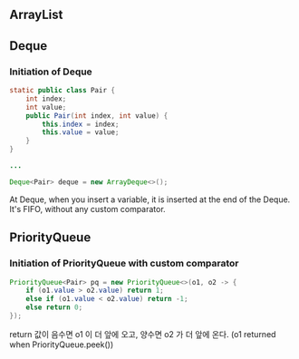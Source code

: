 

## ArrayList




## Deque
### Initiation of Deque

``` java
static public class Pair {
    int index;
    int value;
    public Pair(int index, int value) {
        this.index = index;
        this.value = value;
    }
}

... 

Deque<Pair> deque = new ArrayDeque<>();
```

At Deque, when you insert a variable, it is inserted at the end of the Deque.
It's FIFO, without any custom comparator.


## PriorityQueue
### Initiation of PriorityQueue with custom comparator

``` java
PriorityQueue<Pair> pq = new PriorityQueue<>(o1, o2 -> {
    if (o1.value > o2.value) return 1;
    else if (o1.value < o2.value) return -1;
    else return 0;
});
```

return 값이 음수면 o1 이 더 앞에 오고, 양수면 o2 가 더 앞에 온다. 
(o1 returned when PriorityQueue.peek())

